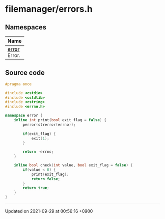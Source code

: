 

# filemanager/errors.h



## Namespaces

| Name           |
| -------------- |
| **[error](/Namespaces/error)** <br>Error.  |




## Source code

```cpp
#pragma once

#include <cstdio>
#include <cstdlib>
#include <cstring>
#include <errno.h>

namespace error {
    inline int print(bool exit_flag = false) {
        perror(strerror(errno));
        
        if(exit_flag) {
            exit(1);
        }

        return -errno;
    }

    inline bool check(int value, bool exit_flag = false) {
        if(value < 0) {
            print(exit_flag);
            return false;
        }
        return true;
    }
}
```


-------------------------------

Updated on 2021-09-29 at 00:56:16 +0900
